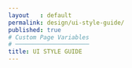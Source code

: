 ```yaml
---
layout   : default
permalink: design/ui-style-guide/
published: true
# Custom Page Variables
# ─────────────────────
title: UI STYLE GUIDE
---
```

